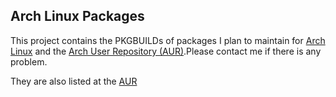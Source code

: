 Arch Linux Packages
--------------------

This project contains the PKGBUILDs of packages I plan to maintain for [Arch Linux](https://www.archlinux.org/) and the [Arch User Repository (AUR)](https://aur.archlinux.org/).Please contact me if there is any problem.

They are also listed at the [AUR](https://aur.archlinux.org/packages/?SeB=m&K=ivo)
